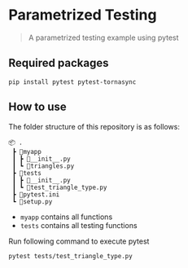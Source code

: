 # Parametrized Testing
> A parametrized testing example using pytest

## Required packages
```
pip install pytest pytest-tornasync
```

## How to use
The folder structure of this repository is as follows:
```
📦 .
 ┣ 📂myapp
 ┃ ┣ 📜__init__.py
 ┃ ┗ 📜triangles.py
 ┣ 📂tests
 ┃ ┣ 📜__init__.py
 ┃ ┗ 📜test_triangle_type.py
 ┣ 📜pytest.ini
 ┗ 📜setup.py
```
- `myapp` contains all functions
- `tests` contains all testing functions

Run following command to execute pytest
```
pytest tests/test_triangle_type.py
```
